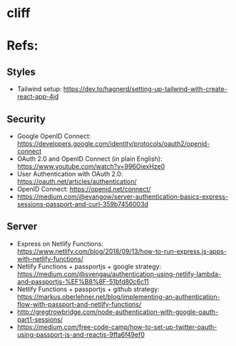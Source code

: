# cliff

# Refs:

## Styles

- Tailwind setup: https://dev.to/hagnerd/setting-up-tailwind-with-create-react-app-4jd

## Security

- Google OpenID Connect: https://developers.google.com/identity/protocols/oauth2/openid-connect
- OAuth 2.0 and OpenID Connect (in plain English): https://www.youtube.com/watch?v=996OiexHze0
- User Authentication with OAuth 2.0: https://oauth.net/articles/authentication/
- OpenID Connect: https://openid.net/connect/
- https://medium.com/@evangow/server-authentication-basics-express-sessions-passport-and-curl-359b7456003d

## Server

- Express on Netlify Functions: https://www.netlify.com/blog/2018/09/13/how-to-run-express.js-apps-with-netlify-functions/
- Netlify Functions + passportjs + google strategy: https://medium.com/@svengau/authentication-using-netlify-lambda-and-passportjs-%EF%B8%8F-51bfd80c6c11
- Netlify Functions + passportjs + github strategy: https://markus.oberlehner.net/blog/implementing-an-authentication-flow-with-passport-and-netlify-functions/
- http://gregtrowbridge.com/node-authentication-with-google-oauth-part1-sessions/
- https://medium.com/free-code-camp/how-to-set-up-twitter-oauth-using-passport-js-and-reactjs-9ffa6f49ef0
